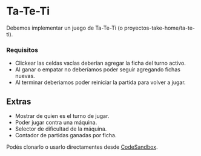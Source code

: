 # Ta-Te-Ti
Debemos implementar un juego de Ta-Te-Ti (o proyectos-take-home/ta-te-ti).

### Requisitos
- Clickear las celdas vacías deberían agregar la ficha del turno activo.
- Al ganar o empatar no deberíamos poder seguir agregando fichas nuevas.
- Al terminar deberiamos poder reiniciar la partida para volver a jugar.

## Extras
- Mostrar de quien es el turno de jugar.
- Poder jugar contra una máquina.
- Selector de dificultad de la máquina.
- Contador de partidas ganadas por ficha.

Podés clonarlo o usarlo directamentes desde [CodeSandbox](https://codesandbox.io/s/github/goncy/interview-challenges/tree/main/proyectos-take-home/ta-te-ti).
